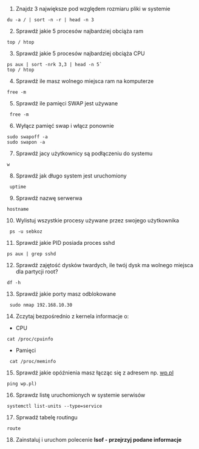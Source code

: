 1.  Znajdz 3 największe pod względem rozmiaru pliki w systemie
```
du -a / | sort -n -r | head -n 3
```

2. Sprawdź jakie 5 procesów najbardziej obciąża ram
```
top / htop
```

 3. Sprawdź jakie 5 procesów najbardziej obciąża CPU
```
ps aux | sort -nrk 3,3 | head -n 5`
top / htop
```

  4. Sprawdź ile masz wolnego miejsca ram na komputerze
```
free -m
```

 5. Sprawdź ile pamięci SWAP jest używane
```
 free -m
```

6. Wyłącz pamięć swap i włącz ponownie
```
sudo swapoff -a
sudo swapon -a
```
7. Sprawdź jacy użytkownicy są podłączeniu do systemu
```
w
```

8.  Sprawdź jak długo system jest uruchomiony
```
 uptime
```

 9. Sprawdź nazwę serwerwa
```
hostname
```

10.  Wylistuj wszystkie procesy używane przez swojego użytkownika
```
 ps -u sebkoz
```

11. Sprawdź jakie PID posiada proces sshd
```
ps aux | grep sshd
```

12. Sprawdź zajętość dysków twardych, ile twój dysk ma wolnego miejsca dla partycji root?
```
df -h
```

13.  Sprawdź jakie porty masz odblokowane
```
 sudo nmap 192.168.10.30
```

14.  Zczytaj bezpośrednio z kernela informacje o:
- CPU
```
cat /proc/cpuinfo
```
- Pamięci
```
 cat /proc/meminfo
```

15. Sprawdź jakie opóźnienia masz łącząc się z adresem np. [wp.pl](http://wp.pl)
```
ping wp.pl)
```

16. Sprawdz listę uruchomionych w systemie serwisów
```
systemctl list-units --type=service
```

17. Sprwadź tabelę routingu
```
route
```

18.  Zainstaluj i uruchom polecenie **lsof - przejrzyj podane informacje**